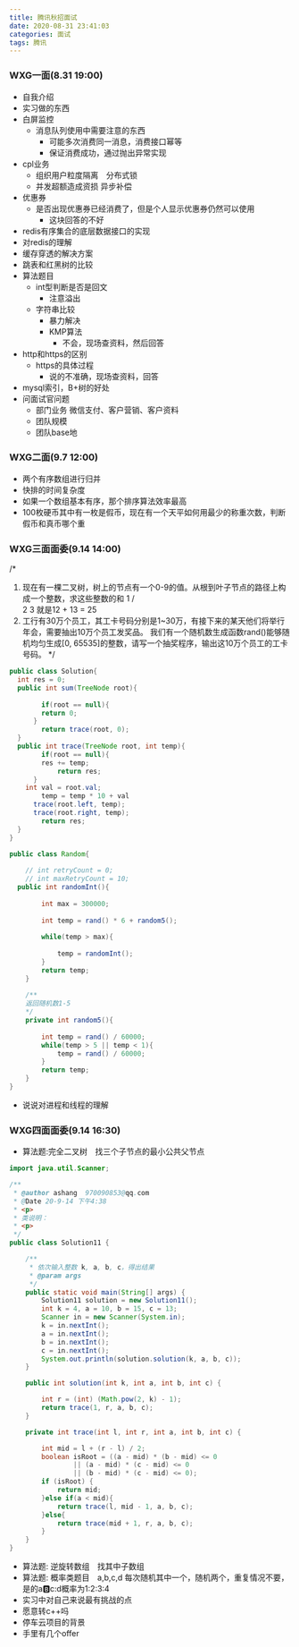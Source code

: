 ```yaml
---
title: 腾讯秋招面试
date: 2020-08-31 23:41:03
categories: 面试
tags: 腾讯
---
```


### WXG一面(8.31 19:00)
- 自我介绍
- 实习做的东西
- 白屏监控
    - 消息队列使用中需要注意的东西
        - 可能多次消费同一消息，消费接口幂等
        - 保证消费成功，通过抛出异常实现
- cpl业务
    - 组织用户粒度隔离　分布式锁
    - 并发超额造成资损 异步补偿
- 优惠券
    - 是否出现优惠券已经消费了，但是个人显示优惠券仍然可以使用
        - 这块回答的不好
- redis有序集合的底层数据接口的实现
- 对redis的理解
- 缓存穿透的解决方案
- 跳表和红黑树的比较
- 算法题目
    - int型判断是否是回文
        - 注意溢出
    - 字符串比较
        - 暴力解决
        - KMP算法
            - 不会，现场查资料，然后回答
- http和https的区别
    - https的具体过程
        - 说的不准确，现场查资料，回答
- mysql索引，B+树的好处
- 问面试官问题
    - 部门业务
        微信支付、客户营销、客户资料
    - 团队规模
    - 团队base地
    
### WXG二面(9.7 12:00)
- 两个有序数组进行归并
- 快排的时间复杂度
- 如果一个数组基本有序，那个排序算法效率最高
- 100枚硬币其中有一枚是假币，现在有一个天平如何用最少的称重次数，判断假币和真币哪个重

### WXG三面面委(9.14 14:00)
/*
1. 现在有一棵二叉树，树上的节点有一个0-9的值。从根到叶子节点的路径上构成一个整数，求这些整数的和
    1
   / \
  2   3
就是12 + 13 = 25
2. 工行有30万个员工，其工卡号码分别是1~30万，有接下来的某天他们将举行年会，需要抽出10万个员工发奖品。
我们有一个随机数生成函数rand()能够随机均匀生成[0, 65535]的整数，请写一个抽奖程序，输出这10万个员工的工卡号码。
*/

```java
public class Solution{
  int res = 0;
  public int sum(TreeNode root){
 
    	if(root == null){
        return 0;
      }
    	return trace(root, 0);
  }
  public int trace(TreeNode root, int temp){
    	if(root == null){
        res += temp;
        	return res;
      }
    int val = root.val;
    	temp = temp * 10 + val
      trace(root.left, temp);
      trace(root.right, temp);
    	return res;
  }
}

public class Random{
 
  	// int retryCount = 0;
  	// int maxRetryCount = 10;
  public int randomInt(){
   
      	int max = 300000;
     
      	int temp = rand() * 6 + random5();
     
      	while(temp > max){
       
          	temp = randomInt();
        }
      	return temp;
    }
 
  	/**
    返回随机数1-5
    */
  	private int random5(){
 
      	int temp = rand() / 60000;
      	while(temp > 5 || temp < 1){
        	temp = rand() / 60000;
        }
      	return temp;
    }
}
```
- 说说对进程和线程的理解

### WXG四面面委(9.14 16:30)
- 算法题:完全二叉树　找三个子节点的最小公共父节点
```java
import java.util.Scanner;

/**
 * @author ashang  970090853@qq.com
 * @Date 20-9-14 下午4:38
 * <p>
 * 类说明：
 * <p>
 */
public class Solution11 {

    /**
     * 依次输入整数 k, a, b, c，得出结果
     * @param args
     */
    public static void main(String[] args) {
        Solution11 solution = new Solution11();
        int k = 4, a = 10, b = 15, c = 13;
        Scanner in = new Scanner(System.in);
        k = in.nextInt();
        a = in.nextInt();
        b = in.nextInt();
        c = in.nextInt();
        System.out.println(solution.solution(k, a, b, c));
    }

    public int solution(int k, int a, int b, int c) {

        int r = (int) (Math.pow(2, k) - 1);
        return trace(1, r, a, b, c);
    }

    private int trace(int l, int r, int a, int b, int c) {

        int mid = l + (r - l) / 2;
        boolean isRoot = ((a - mid) * (b - mid) <= 0
                || (a - mid) * (c - mid) <= 0
                || (b - mid) * (c - mid) <= 0);
        if (isRoot) {
            return mid;
        }else if(a < mid){
            return trace(l, mid - 1, a, b, c);
        }else{
            return trace(mid + 1, r, a, b, c);
        }
    }
}
```

- 算法题: 逆旋转数组　找其中子数组
- 算法题: 概率类题目　a,b,c,d 每次随机其中一个，随机两个，重复情况不要，是的a:b:c:d概率为1:2:3:4
- 实习中对自己来说最有挑战的点
- 愿意转c++吗
- 停车云项目的背景
- 手里有几个offer

